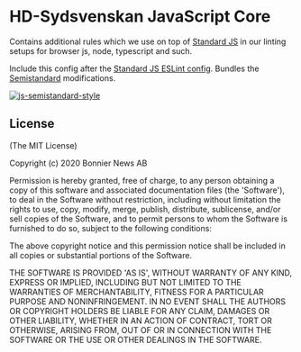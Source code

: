 # HD-Sydsvenskan JavaScript Core

Contains additional rules which we use on top of [Standard JS](https://standardjs.com/) in our linting setups for browser js, node, typescript and such.

Include this config after the [Standard JS ESLint config](https://github.com/standard/eslint-config-standard). Bundles the [Semistandard](https://github.com/standard/eslint-config-semistandard) modifications.

[![js-semistandard-style](https://img.shields.io/badge/code%20style-semistandard-brightgreen.svg?style=flat)](https://github.com/Flet/semistandard)
<!--
[![Build Status](https://travis-ci.com/Sydsvenskan/eslint-config-hds-core.svg?branch=master)](https://travis-ci.com/Sydsvenskan/eslint-config-hds-core)
[![dependencies Status](https://david-dm.org/@hdsydsvenskan/eslint-config-hds-core/status.svg)](https://david-dm.org/Sydsvenskan/eslint-config-hds-core)
[![Downloads](https://img.shields.io/npm/dm/@hdsydsvenskan/eslint-config-hds-core.svg)](https://www.npmjs.com/package/@hdsydsvenskan/eslint-config-hds-core)
-->

## License

(The MIT License)

Copyright (c) 2020 Bonnier News AB

Permission is hereby granted, free of charge, to any person obtaining
a copy of this software and associated documentation files (the
'Software'), to deal in the Software without restriction, including
without limitation the rights to use, copy, modify, merge, publish,
distribute, sublicense, and/or sell copies of the Software, and to
permit persons to whom the Software is furnished to do so, subject to
the following conditions:

The above copyright notice and this permission notice shall be
included in all copies or substantial portions of the Software.

THE SOFTWARE IS PROVIDED 'AS IS', WITHOUT WARRANTY OF ANY KIND,
EXPRESS OR IMPLIED, INCLUDING BUT NOT LIMITED TO THE WARRANTIES OF
MERCHANTABILITY, FITNESS FOR A PARTICULAR PURPOSE AND NONINFRINGEMENT.
IN NO EVENT SHALL THE AUTHORS OR COPYRIGHT HOLDERS BE LIABLE FOR ANY
CLAIM, DAMAGES OR OTHER LIABILITY, WHETHER IN AN ACTION OF CONTRACT,
TORT OR OTHERWISE, ARISING FROM, OUT OF OR IN CONNECTION WITH THE
SOFTWARE OR THE USE OR OTHER DEALINGS IN THE SOFTWARE.
